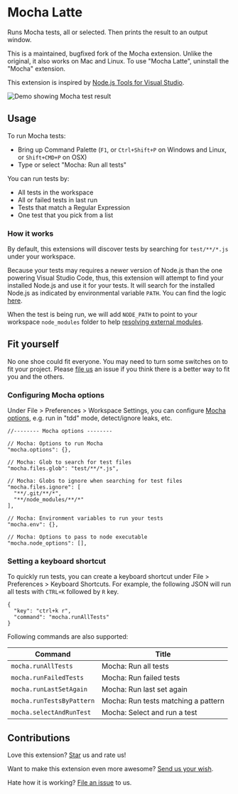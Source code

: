 # Mocha Latte
Runs Mocha tests, all or selected. Then prints the result to an output window.

This is a maintained, bugfixed fork of the Mocha extension.  Unlike the original, it also works on Mac and Linux.  To use "Mocha Latte", uninstall the "Mocha" extension.

This extension is inspired by [Node.js Tools for Visual Studio](https://github.com/Microsoft/nodejstools).

![Demo showing Mocha test result](https://raw.githubusercontent.com/cspotcode/vscode-mocha-latte/master/demo.png)

## Usage
To run Mocha tests:
* Bring up Command Palette (`F1`, or `Ctrl+Shift+P` on Windows and Linux, or `Shift+CMD+P` on OSX)
* Type or select "Mocha: Run all tests"

You can run tests by:
* All tests in the workspace
* All or failed tests in last run
* Tests that match a Regular Expression
* One test that you pick from a list

### How it works
By default, this extensions will discover tests by searching for `test/**/*.js` under your workspace.

Because your tests may requires a newer version of Node.js than the one powering Visual Studio Code, thus, this extension will attempt to find your installed Node.js and use it for your tests. It will search for the installed Node.js as indicated by environmental variable `PATH`. You can find the logic [here](https://github.com/cspotcode/vscode-mocha-latte/blob/master/fork.js).

When the test is being run, we will add `NODE_PATH` to point to your workspace `node_modules` folder to help [resolving external modules](https://nodejs.org/api/modules.html#modules_loading_from_the_global_folders).

## Fit yourself

No one shoe could fit everyone. You may need to turn some switches on to fit your project. Please [file us](https://github.com/cspotcode/vscode-mocha-latte/issues/new/) an issue if you think there is a better way to fit you and the others.

### Configuring Mocha options
Under File > Preferences > Workspace Settings, you can configure [Mocha options](https://github.com/mochajs/mocha/blob/master/lib/mocha.js), e.g. run in "tdd" mode, detect/ignore leaks, etc.

```
//-------- Mocha options --------

// Mocha: Options to run Mocha
"mocha.options": {},

// Mocha: Glob to search for test files
"mocha.files.glob": "test/**/*.js",

// Mocha: Globs to ignore when searching for test files
"mocha.files.ignore": [
  "**/.git/**/*",
  "**/node_modules/**/*"
],

// Mocha: Environment variables to run your tests
"mocha.env": {},

// Mocha: Options to pass to node executable
"mocha.node_options": [],

```

### Setting a keyboard shortcut

To quickly run tests, you can create a keyboard shortcut under File > Preferences > Keyboard Shortcuts. For example, the following JSON will run all tests with `CTRL+K` followed by `R` key.
```
{
  "key": "ctrl+k r",
  "command": "mocha.runAllTests"
}
```

Following commands are also supported:

| Command | Title |
|---------|-------------|
| `mocha.runAllTests` | Mocha: Run all tests |
| `mocha.runFailedTests` | Mocha: Run failed tests |
| `mocha.runLastSetAgain` | Mocha: Run last set again |
| `mocha.runTestsByPattern` | Mocha: Run tests matching a pattern |
| `mocha.selectAndRunTest` | Mocha: Select and run a test |

## Contributions
Love this extension? [Star](https://github.com/cspotcode/vscode-mocha-latte/stargazers) us and rate us!

Want to make this extension even more awesome? [Send us your wish](https://github.com/cspotcode/vscode-mocha-latte/issues/new/).

Hate how it is working? [File an issue](https://github.com/cspotcode/vscode-mocha-latte/issues/new/) to us.
